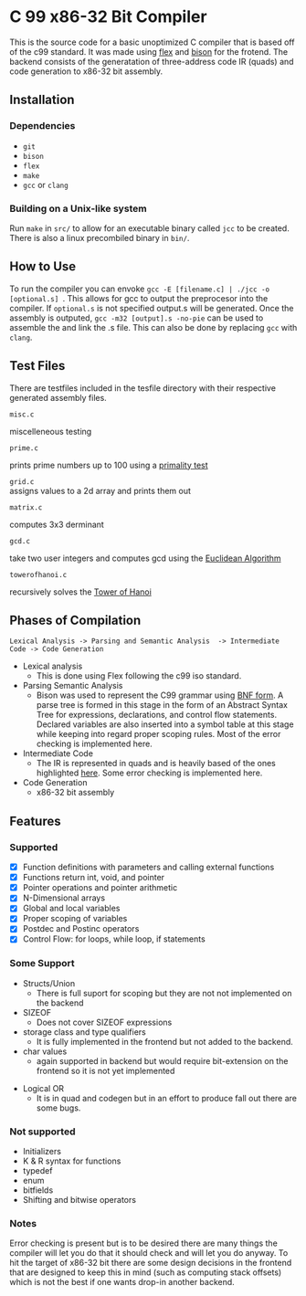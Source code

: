 # C 99  x86-32 Bit Compiler
This is the source code for a basic unoptimized C compiler that is based off of the c99 standard. It was made using [flex](https://github.com/westes/flex) and [bison](https://www.gnu.org/software/bison/) for the frotend. The backend consists of the generatation of three-address code IR (quads) and code generation to x86-32 bit assembly. 
## Installation
### Dependencies
- ```git```
- ```bison``` 
- ```flex```
- ```make```
- ```gcc``` or ```clang```
### Building on a Unix-like system
Run ```make``` in ```src/``` to allow for an executable binary called ```jcc``` to be created. There is also a linux precombiled binary in ```bin/```. 


## How to Use
To run the compiler you can envoke ```gcc -E [filename.c] | ./jcc -o [optional.s] ```. This allows for gcc to output the preprocesor into the compiler. If ```optional.s``` is not specified output.s will be generated. Once the assembly is outputed, ```gcc -m32 [output].s -no-pie``` can be used to assemble the and link the .s file. This can also be done by replacing ```gcc``` with ```clang```. 
## Test Files
There are testfiles included in the tesfile directory with their respective generated assembly files. 

 ```misc.c```  

 miscelleneous testing 

```prime.c```  

prints  prime numbers up to 100 using a [primality test](https://en.wikipedia.org/wiki/Primality_test)

```grid.c```  
assigns values to a 2d array and prints them out 

```matrix.c```

computes 3x3 derminant

```gcd.c```

take two user integers and computes gcd using the [Euclidean Algorithm](https://en.wikipedia.org/wiki/Euclidean_algorithm)

```towerofhanoi.c``` 

recursively solves the [Tower of Hanoi](https://en.wikipedia.org/wiki/Tower_of_Hanoi)
## Phases of Compilation
```Lexical Analysis -> Parsing and Semantic Analysis  -> Intermediate Code -> Code Generation ```
- Lexical analysis 
    - This is done using Flex following the c99 iso standard. 
- Parsing Semantic Analysis 
    - Bison was used to represent the C99 grammar using [BNF form](https://en.wikipedia.org/wiki/Backus%E2%80%93Naur_form). A parse tree is formed in this stage in the form of an Abstract Syntax Tree for expressions, declarations, and control flow statements. Declared variables are also inserted into a symbol table at this stage while keeping into regard proper scoping rules. Most of the error checking is implemented here. 
- Intermediate Code
    - The IR is represented in quads and is heavily based of the ones highlighted [here](http://faculty.cooper.edu/hak/ece466/lecture-u05.pdf). Some error checking is implemented here.
- Code Generation 
    - x86-32 bit assembly

## Features
### Supported 
- [x] Function definitions with parameters and calling external functions
- [x] Functions return int, void, and pointer
- [x] Pointer operations and pointer arithmetic
- [x] N-Dimensional arrays
- [x] Global and local variables
- [x] Proper scoping of variables
- [x] Postdec and Postinc operators
- [x] Control Flow:  for loops, while loop, if statements 
### Some Support
* Structs/Union
    * There is full suport for scoping but they are not not implemented on the backend
* SIZEOF 
    * Does not cover SIZEOF expressions
* storage class and type qualifiers 
    * It is fully implemented in the frontend but not added to the backend.
* char values
    * again supported in backend but would require bit-extension on the frontend so it is not yet implemented 
- Logical OR 
    - It is in quad and codegen but in an effort to produce fall out there are some bugs. 
### Not supported
- Initializers
- K & R syntax for functions
- typedef
- enum
- bitfields
- Shifting and bitwise operators


### Notes
Error checking is present but is to be desired there are many things the compiler will let you do that it should check and will let you do anyway. To hit the target of x86-32 bit there are some design decisions in the frontend that are designed to keep this in mind (such as computing stack offsets) which is not the best if one wants drop-in another backend. 
